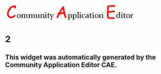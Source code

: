 ![CAE](https://github.com/PhilCAEOrg/CAE-Deployment-Temp/blob/gh-pages/frontendComponent-2/img/logo.png)  

2
===================


This widget was automatically generated by the Community Application Editor CAE.  
---------------
